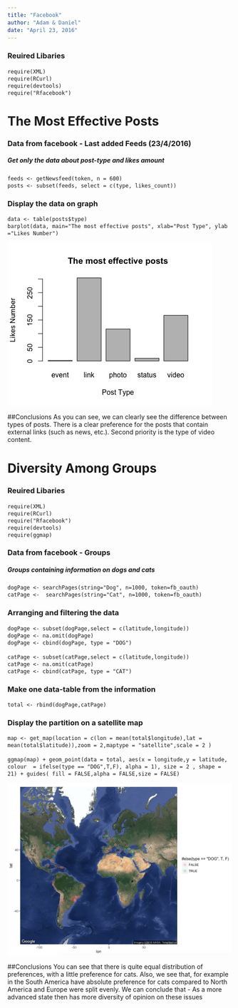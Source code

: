 ```yaml
---
title: "Facebook"
author: "Adam & Daniel"
date: "April 23, 2016"
---
```



### Reuired Libaries

```{ echo=FALSE}
require(XML)
require(RCurl)
require(devtools)
require("Rfacebook")
```
# The Most Effective Posts
### Data from facebook - Last added Feeds (23/4/2016)
##### Get only the data about post-type and likes amount

```{ echo=FALSE}
feeds <- getNewsfeed(token, n = 600)
posts <- subset(feeds, select = c(type, likes_count))
```

### Display the data on graph
```{echo=FALSE}
data <- table(posts$type)
barplot(data, main="The most effective posts", xlab="Post Type", ylab ="Likes Number")
```

![](likes.jpeg) 

##Conclusions
As you can see, we can clearly see the difference between types of posts. 
There is a clear preference for the posts that contain external links (such as news, etc.). 
Second priority is the type of video content.


# Diversity Among Groups

### Reuired Libaries

```{ echo=FALSE}
require(XML)
require(RCurl)
require("Rfacebook")
require(devtools)
require(ggmap)
```
### Data from facebook - Groups
##### Groups containing information on dogs and cats

```{ echo=FALSE}
dogPage <- searchPages(string="Dog", n=1000, token=fb_oauth)
catPage <-  searchPages(string="Cat", n=1000, token=fb_oauth)
```

### Arranging and filtering the data

```{ echo=FALSE}
dogPage <- subset(dogPage,select = c(latitude,longitude))
dogPage <- na.omit(dogPage)
dogPage <- cbind(dogPage, type = "DOG")

catPage <- subset(catPage,select = c(latitude,longitude))
catPage <- na.omit(catPage)
catPage <- cbind(catPage, type = "CAT")
```

### Make one data-table from the information

```{ echo=FALSE}
total <- rbind(dogPage,catPage)
```

### Display the partition on a satellite map

```{ echo=FALSE}
map <- get_map(location = c(lon = mean(total$longitude),lat = mean(total$latitude)),zoom = 2,maptype = "satellite",scale = 2 )

ggmap(map) + geom_point(data = total, aes(x = longitude,y = latitude, colour  = ifelse(type == "DOG",T,F), alpha = 1), size = 2 , shape = 21) + guides( fill = FALSE,alpha = FALSE,size = FALSE)
```
![](sat.png) 

##Conclusions
You can see that there is quite equal distribution of preferences, with a little preference for cats.
Also, we see that, for example in the South America have absolute preference for cats compared to North America and Europe were split evenly. We can conclude that - As a more advanced state then has more diversity of opinion on these issues
